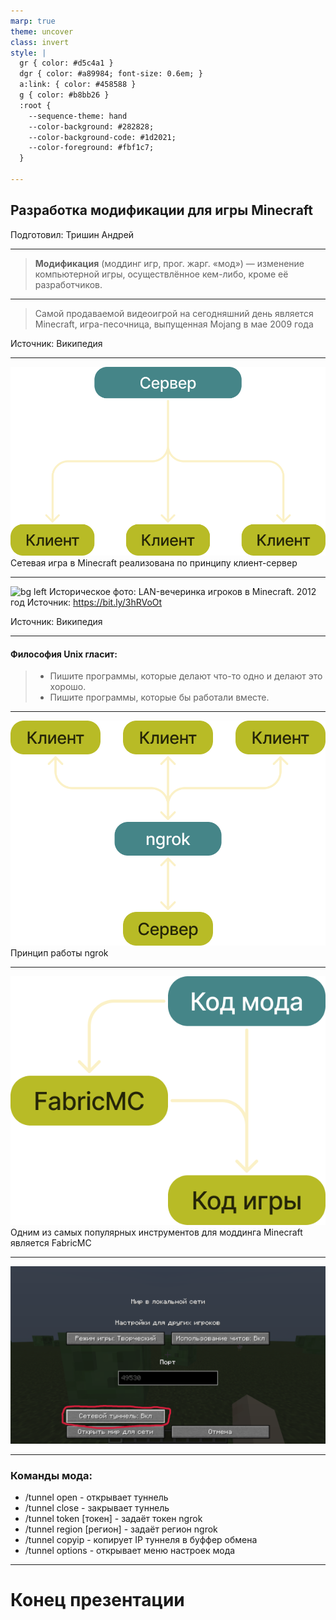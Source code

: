 ```yaml
---
marp: true
theme: uncover
class: invert
style: |
  gr { color: #d5c4a1 }
  dgr { color: #a89984; font-size: 0.6em; }
  a:link: { color: #458588 }
  g { color: #b8bb26 }
  :root { 
    --sequence-theme: hand
    --color-background: #282828;
    --color-background-code: #1d2021;
    --color-foreground: #fbf1c7;
  }

---
```

## Разработка модификации для игры <g>Minecraft</g>
<gr>Подготовил:</gr> Тришин Андрей

---
>**Модификация** (моддинг игр, прог. жарг. «мод») — изменение компьютерной игры, осуществлённое кем-либо, кроме её разработчиков.

---
>Самой продаваемой видеоигрой на сегодняшний день является <g>Minecraft</g>, игра-песочница, выпущенная Mojang в мае 2009 года

<gr>Источник:</gr> Википедия

---
![bg right w:80%](img/client_server.png)
Сетевая игра в <g>Minecraft</g> реализована по принципу клиент-сервер

---
![bg left](https://i.redd.it/sd1egtzh12d21.png)
<gr>Историческое фото:</gr>
LAN-вечеринка игроков в <g>Minecraft</g>.
<gr>2012 год</gr>
<dgr>Источник: https://bit.ly/3hRVoOt</dgr>

<gr>Источник:</gr> Википедия

---
#### Философия <g>Unix</g> гласит:
>* Пишите программы, которые делают что-то одно и делают это хорошо.
>* Пишите программы, которые бы работали вместе.

---
![bg right w:80%](img/ngrok.png)
Принцип работы <g>ngrok</g>

---
![bg left w:60%](img/fabricmc.png)
Одним из самых популярных инструментов для моддинга Minecraft является <g>FabricMC</g>

---
![bg w:90%](img/screenshot1.png)

---
### Команды мода:
* <gr>/tunnel open</gr> - открывает туннель
* <gr>/tunnel close</gr> - закрывает туннель
* <gr>/tunnel token <g>[токен]</g></gr> - задаёт токен ngrok
* <gr>/tunnel region <g>[регион]</g></gr> - задаёт регион ngrok
* <gr>/tunnel copyip</gr> - копирует IP туннеля в буффер обмена
* <gr>/tunnel options</gr> - открывает меню настроек мода

---
# Конец презентации